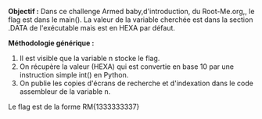 **Objectif :** Dans ce challenge Armed baby,d'introduction, du Root-Me.org,, le flag est dans le main().
La valeur de la variable cherchée est dans la section .DATA de l'exécutable mais est en HEXA par défaut.

**Méthodologie générique :**
1. Il est visible que la variable n stocke le flag.
2. On récupère la valeur (HEXA) qui est convertie en base 10 par une instruction simple int() en Python.
3. On publie les copies d'écrans de recherche et d'indexation dans le code assembleur de la variable n.

Le flag est de la forme RM{1333333337}


